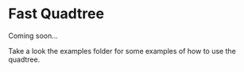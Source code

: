 # Fast Quadtree
Coming soon...

Take a look the examples folder for some examples of how to use the quadtree.